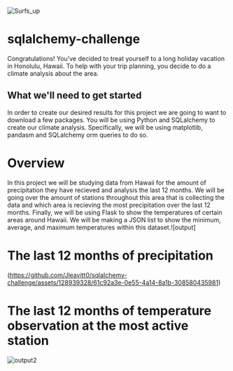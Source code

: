 
![Surfs_up](https://github.com/Jleavitt0/sqlalchemy-challenge/assets/128939328/58f2d328-35a6-4ab0-9f15-1a42ed86c2b5)

# sqlalchemy-challenge
Congratulations! You've decided to treat yourself to a long holiday vacation in Honolulu, Hawaii. To help with your trip planning, you decide to do a climate analysis about the area.

## What we'll need to get started
In order to create our desired results for this project we are going to want to download a few packages. You will be using Python and SQLalchemy to create our climate analysis. Specifically, we will be using matplotlib, pandasm and SQLalchemy orm queries to do so.

# Overview
In this project we will be studying data from Hawaii for the amount of precipitation they have recieved and analysis the last 12 months. We will be going over the amount of stations throughout this area that is collecting the data and which area is recieving the most precipitation over the last 12 months. Finally, we will be using Flask to show the temperatures of certain areas around Hawaii. We will be making a JSON list to show the minimum, average, and maximum temperatures within this dataset.![output]

# The last 12 months of precipitation
(https://github.com/Jleavitt0/sqlalchemy-challenge/assets/128939328/61c92a3e-0e55-4a14-8a1b-308580435981)

# The last 12 months of temperature observation at the most active station
![output2](https://github.com/Jleavitt0/sqlalchemy-challenge/assets/128939328/92be626f-fe4a-4d4a-82f2-64f59105cb3c)
